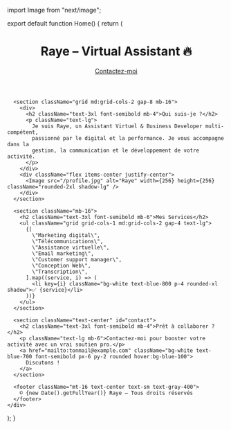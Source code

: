 import Image from "next/image";

export default function Home() {
  return (
    <div className="min-h-screen bg-gradient-to-r from-black via-[#0f0f4f] to-blue-800 text-white p-8">
      <header className="flex flex-col md:flex-row justify-between items-center mb-12">
        <h1 className="text-4xl md:text-5xl font-bold">Raye – Virtual Assistant 🔥</h1>
        <a href="#contact" className="mt-4 md:mt-0 bg-white text-blue-700 font-semibold px-4 py-2 rounded hover:bg-blue-100">Contactez-moi</a>
      </header>

      <section className="grid md:grid-cols-2 gap-8 mb-16">
        <div>
          <h2 className="text-3xl font-semibold mb-4">Qui suis-je ?</h2>
          <p className="text-lg">
            Je suis Raye, un Assistant Virtuel & Business Developer multi-compétent,
            passionné par le digital et la performance. Je vous accompagne dans la
            gestion, la communication et le développement de votre activité.
          </p>
        </div>
        <div className="flex items-center justify-center">
          <Image src="/profile.jpg" alt="Raye" width={256} height={256} className="rounded-2xl shadow-lg" />
        </div>
      </section>

      <section className="mb-16">
        <h2 className="text-3xl font-semibold mb-6">Mes Services</h2>
        <ul className="grid grid-cols-1 md:grid-cols-2 gap-4 text-lg">
          {[
            \"Marketing digital\",
            \"Télécommunications\",
            \"Assistance virtuelle\",
            \"Email marketing\",
            \"Customer support manager\",
            \"Conception Web\",
            \"Transcription\",
          ].map((service, i) => (
            <li key={i} className="bg-white text-blue-800 p-4 rounded-xl shadow">✅ {service}</li>
          ))}
        </ul>
      </section>

      <section className="text-center" id="contact">
        <h2 className="text-3xl font-semibold mb-4">Prêt à collaborer ?</h2>
        <p className="text-lg mb-6">Contactez-moi pour booster votre activité avec un vrai soutien pro.</p>
        <a href="mailto:tonmail@example.com" className="bg-white text-blue-700 font-semibold px-6 py-2 rounded hover:bg-blue-100">
          Discutons !
        </a>
      </section>

      <footer className="mt-16 text-center text-sm text-gray-400">
        © {new Date().getFullYear()} Raye – Tous droits réservés
      </footer>
    </div>
  );
}

